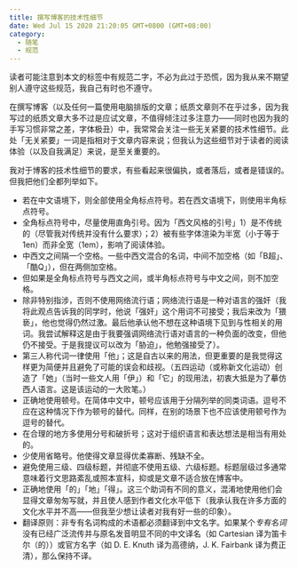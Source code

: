 ```yaml
---
title: 撰写博客的技术性细节
date: Wed Jul 15 2020 21:20:05 GMT+0800 (GMT+08:00)
category:
  - 随笔
  - 规范
---
```


读者可能注意到本文的标签中有规范二字，不必为此过于恐慌，因为我从来不期望别人遵守这些规范，我自己有时也不遵守。

在撰写博客（以及任何一篇使用电脑排版的文章；纸质文章则不在乎过多，因为我写过的纸质文章大多不过是应试文章，不值得倾注过多注意力——同时也因为我的手写习惯非常之差，字体极丑）中，我常常会关注一些无关紧要的技术性细节。此处「无关紧要」一词是指相对于文章内容来说；但我认为这些细节对于读者的阅读体验（以及自我满足）来说，是至关重要的。

我对于博客的技术性细节的要求，有些看起来很偏执，或者落后，或者是错误的。但我把他们全都列举如下。

- 若在中文语境下，则全部使用全角标点符号。若在西文语境下，则使用半角标点符号。
- 全角标点符号中，尽量使用直角引号。因为「西文风格的引号」1）是不传统的（尽管我对传统并没有什么要求）；2）被有些字体渲染为半宽（小于等于 1en）而非全宽（1em），影响了阅读体验。
- 中西文之间隔一个空格。一些中西文混合的名词，中间不加空格（如「B超」、「酷Q」），但在两侧加空格。
- 但如果是全角标点符号与西文之间，或半角标点符号与中文之间，则不加空格。
- 除非特别指涉，否则不使用网络流行语；网络流行语是一种对语言的强奸（我将此观点告诉我的同学时，他说「强奸」这个用词不可接受；我后来改为「猥亵」，他也觉得仍然过激。最后他承认他不想在这种语境下见到与性相关的用词。我尝试解释这是由于我要强调网络流行语对语言的一种负面的改变，但他仍不接受。于是我提议可以改为「胁迫」，他勉强接受了）。
- 第三人称代词一律使用「他」；这是自古以来的用法，但更重要的是我觉得这样更为简便并且避免了可能的误会和歧视。（五四运动（或称新文化运动）创造了「她」（当时一些文人用「伊」）和「它」的现用法，初衷大抵是为了摹仿西人语言。这是该运动的一大败笔。）
- 正确地使用顿号。在简体中文中，顿号应该用于分隔列举的同类词语。逗号不应在这种情况下作为顿号的替代。同样，在别的场景下也不应该使用顿号作为逗号的替代。
- 在合理的地方多使用分号和破折号；这对于组织语言和表达想法是相当有用处的。
- 少使用省略号。他使得文章显得优柔寡断、残缺不全。
- 避免使用三级、四级标题，并彻底不使用五级、六级标题。标题层级过多通常意味着行文思路紊乱或照本宣科，抑或是文章不适合放在博客中。
- 正确地使用「的」「地」「得」。这三个助词有不同的意义，混淆地使用他们会显得文章匆匆写就，并且使人感到作者文化水平低下（我承认我在许多方面的文化水平并不高——但我至少想让读者对我有好一些的印象）。
- 翻译原则：非专有名词构成的术语都必须翻译到中文名字。如果某个*专有名词*没有已经广泛流传并与原名发音明显不同的中文译名（如 Cartesian 译为笛卡尔（的））或官方名字（如 D. E. Knuth 译为高德纳，J. K. Fairbank 译为费正清），那么保持不译。
